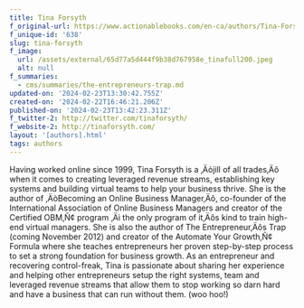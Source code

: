 ```yaml
---
title: Tina Forsyth
f_original-url: https://www.actionablebooks.com/en-ca/authors/Tina-Forsyth/
f_unique-id: '638'
slug: tina-forsyth
f_image:
  url: /assets/external/65d77a5d444f9b38d767958e_tinafull200.jpeg
  alt: null
f_summaries:
  - cms/summaries/the-entrepreneurs-trap.md
updated-on: '2024-02-23T13:30:42.755Z'
created-on: '2024-02-22T16:46:21.206Z'
published-on: '2024-02-23T13:42:23.311Z'
f_twitter-2: http://twitter.com/tinaforsyth/
f_website-2: http://tinaforsyth.com/
layout: '[authors].html'
tags: authors
---
```


Having worked online since 1999, Tina Forsyth is a ‚Äòjill of all trades‚Äô when it comes to creating leveraged revenue streams, establishing key systems and building virtual teams to help your business thrive. She is the author of ‚ÄòBecoming an Online Business Manager‚Äô, co-founder of the International Association of Online Business Managers and creator of the Certified OBM‚Ñ¢ program ‚Äì the only program of it‚Äôs kind to train high-end virtual managers. She is also the author of The Entrepreneur‚Äôs Trap (coming November 2012) and creator of the Automate Your Growth‚Ñ¢ Formula where she teaches entrepreneurs her proven step-by-step process to set a strong foundation for business growth. As an entrepreneur and recovering control-freak, Tina is passionate about sharing her experience and helping other entrepreneurs setup the right systems, team and leveraged revenue streams that allow them to stop working so darn hard and have a business that can run without them. (woo hoo!)
